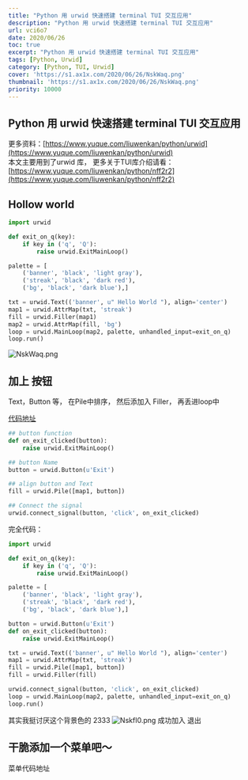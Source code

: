 ```yaml
---
title: "Python 用 urwid 快速搭建 terminal TUI 交互应用"
description: "Python 用 urwid 快速搭建 terminal TUI 交互应用"
url: vci6o7
date: 2020/06/26
toc: true
excerpt: "Python 用 urwid 快速搭建 terminal TUI 交互应用"
tags: [Python, Urwid]
category: [Python, TUI, Urwid]
cover: 'https://s1.ax1x.com/2020/06/26/NskWaq.png'
thumbnail: 'https://s1.ax1x.com/2020/06/26/NskWaq.png'
priority: 10000
---
```


## Python 用 urwid 快速搭建 terminal TUI 交互应用

更多资料：[https://www.yuque.com/liuwenkan/python/urwid](https://www.yuque.com/liuwenkan/python/urwid)<br />本文主要用到了urwid 库， 更多关于TUI库介绍请看：[https://www.yuque.com/liuwenkan/python/nff2r2](https://www.yuque.com/liuwenkan/python/nff2r2)

<a name="UjumW"></a>
## Hollow world

```python
import urwid

def exit_on_q(key):
    if key in ('q', 'Q'):
        raise urwid.ExitMainLoop()

palette = [
    ('banner', 'black', 'light gray'),
    ('streak', 'black', 'dark red'),
    ('bg', 'black', 'dark blue'),]

txt = urwid.Text(('banner', u" Hello World "), align='center')
map1 = urwid.AttrMap(txt, 'streak')
fill = urwid.Filler(map1)
map2 = urwid.AttrMap(fill, 'bg')
loop = urwid.MainLoop(map2, palette, unhandled_input=exit_on_q)
loop.run()
```
![NskWaq.png](https://s1.ax1x.com/2020/06/26/NskWaq.png)
<br />

<a name="CHIs1"></a>
## 加上 按钮

Text，Button 等， 在Pile中排序， 然后添加入 Filler， 再丢进loop中

[代码地址](https://www.yuque.com/liuwenkan/python/urwid#S8n5a)
```python
## button function
def on_exit_clicked(button):
    raise urwid.ExitMainLoop()

## button Name
button = urwid.Button(u'Exit')

## align button and Text
fill = urwid.Pile([map1, button])

## Connect the signal
urwid.connect_signal(button, 'click', on_exit_clicked)
```

完全代码：
```python
import urwid

def exit_on_q(key):
    if key in ('q', 'Q'):
        raise urwid.ExitMainLoop()

palette = [
    ('banner', 'black', 'light gray'),
    ('streak', 'black', 'dark red'),
    ('bg', 'black', 'dark blue'),]

button = urwid.Button(u'Exit')
def on_exit_clicked(button):
    raise urwid.ExitMainLoop()

txt = urwid.Text(('banner', u" Hello World "), align='center')
map1 = urwid.AttrMap(txt, 'streak')
fill = urwid.Pile([map1, button])
fill = urwid.Filler(fill)

urwid.connect_signal(button, 'click', on_exit_clicked)
loop = urwid.MainLoop(map2, palette, unhandled_input=exit_on_q)
loop.run()
```
其实我挺讨厌这个背景色的 2333
![NskfI0.png](https://s1.ax1x.com/2020/06/26/NskfI0.png)
成功加入 退出

<a name="WIxwr"></a>
## 干脆添加一个菜单吧～
菜单代码地址







